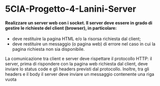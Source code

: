 # 5CIA-Progetto-4-Lanini-Server

#### Realizzare un server web con i socket. Il server deve essere in grado di gestire le richieste del client (browser), in particolare:

- deve restituire la pagina HTML e/o la risorsa richiesta dal client;
- deve restituire un messaggio (o pagina web) di errore nel caso in cui la pagina richiesta non sia disponibile.

La comunicazione tra client e server deve rispettare il protocollo HTTP: il server, prima di rispondere con la pagina web richiesta dal client, deve inviare lo status code e gli headers previsti dal protocollo. Inoltre, tra gli headers e il body il server deve inviare un messaggio contenente una riga vuota
